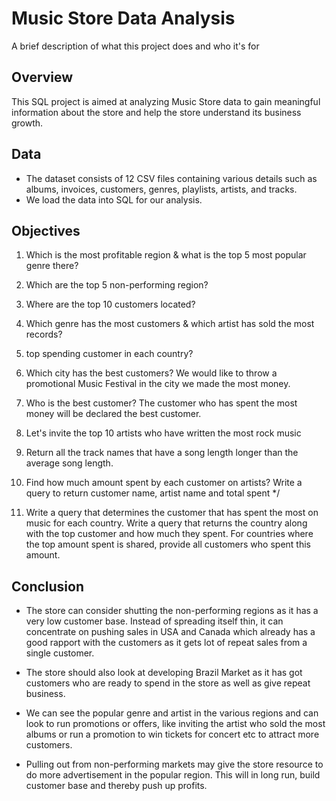 # Music Store Data Analysis

A brief description of what this project does and who it's for


## Overview

This SQL project is aimed at analyzing Music Store data to gain meaningful information about the store and help the store understand its business growth.


## Data 

- The dataset consists of 12 CSV files containing various details such as albums, invoices, customers, genres, playlists, artists, and tracks.
- We load the data into SQL for our analysis.



## Objectives 


1. Which is the most profitable region & what is the top 5 most popular genre there?

2. Which are the top 5 non-performing region?

3. Where are the top 10 customers located?

4. Which genre has the most customers & which artist has sold the most records?

5.  top spending customer in each country?

6. Which city has the best customers? We would like to throw a promotional Music Festival in the city we made the most money. 

7. Who is the best customer? The customer who has spent the most money will be declared the best customer.


8. Let's invite the top 10 artists who have written the most rock music

9. Return all the track names that have a song length longer than the average song length.

10. Find how much amount spent by each customer on artists? Write a query to return customer name, artist name and total spent */

11.  Write a query that determines the customer that has spent the most on music for each country. 
Write a query that returns the country along with the top customer and how much they spent. 
For countries where the top amount spent is shared, provide all customers who spent this amount. 
## Conclusion

- The store can consider shutting the non-performing regions as it has a very low customer base. Instead of spreading itself thin, it can concentrate on pushing sales in USA and Canada which already has a good rapport with the customers as it gets lot of repeat sales from a single customer.

- The store should also look at developing Brazil Market as it has got customers who are ready to spend in the store as well as give repeat business.

- We can see the popular genre and artist in the various regions and can look to run promotions or offers, like inviting the artist who sold the most albums or run a promotion to win tickets for concert etc to attract more customers.

- Pulling out from non-performing markets may give the store resource to do more advertisement in the popular region. This will in long run, build customer base and thereby push up profits.
